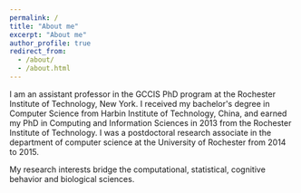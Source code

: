 ```yaml
---
permalink: /
title: "About me"
excerpt: "About me"
author_profile: true
redirect_from: 
  - /about/
  - /about.html
---
```


I am an assistant professor in the GCCIS PhD program at the Rochester Institute of Technology, New York. I received my bachelor's degree in Computer Science from Harbin Institute of Technology, China, and earned my PhD in Computing and Information Sciences in 2013 from the Rochester Institute of Technology. I was a postdoctoral research associate in the department of computer science at the University of Rochester from 2014 to 2015. 

My research interests bridge the computational, statistical, cognitive behavior and biological sciences.  
